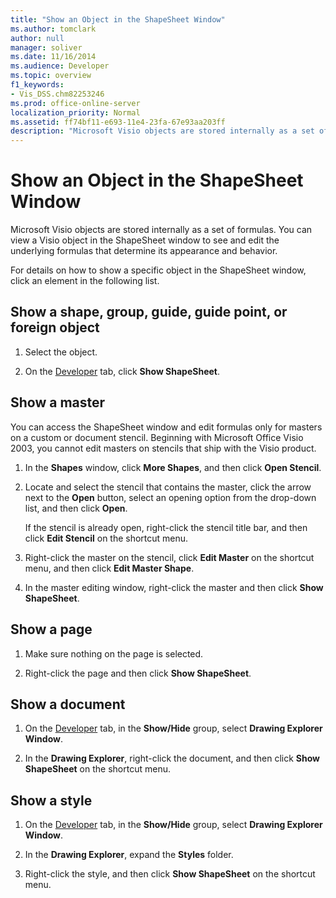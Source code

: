 ```yaml
---
title: "Show an Object in the ShapeSheet Window"
ms.author: tomclark
author: null
manager: soliver
ms.date: 11/16/2014
ms.audience: Developer
ms.topic: overview
f1_keywords:
- Vis_DSS.chm82253246
ms.prod: office-online-server
localization_priority: Normal
ms.assetid: ff74bf11-e693-11e4-23fa-67e93aa203ff
description: "Microsoft Visio objects are stored internally as a set of formulas. You can view a Visio object in the ShapeSheet window to see and edit the underlying formulas that determine its appearance and behavior."
---
```


# Show an Object in the ShapeSheet Window

Microsoft Visio objects are stored internally as a set of formulas. You can view a Visio object in the ShapeSheet window to see and edit the underlying formulas that determine its appearance and behavior.
  
For details on how to show a specific object in the ShapeSheet window, click an element in the following list.
  
## Show a shape, group, guide, guide point, or foreign object

1. Select the object.
    
2. On the [Developer](run-in-developer-mode-display-the-developer-tab.md) tab, click **Show ShapeSheet**.
    
## Show a master

You can access the ShapeSheet window and edit formulas only for masters on a custom or document stencil. Beginning with Microsoft Office Visio 2003, you cannot edit masters on stencils that ship with the Visio product.
  
1. In the **Shapes** window, click **More Shapes**, and then click **Open Stencil**.
    
2. Locate and select the stencil that contains the master, click the arrow next to the **Open** button, select an opening option from the drop-down list, and then click **Open**. 
    
    If the stencil is already open, right-click the stencil title bar, and then click **Edit Stencil** on the shortcut menu. 
    
3. Right-click the master on the stencil, click **Edit Master** on the shortcut menu, and then click **Edit Master Shape**.
    
4. In the master editing window, right-click the master and then click **Show ShapeSheet**.
    
## Show a page

1. Make sure nothing on the page is selected.
    
2. Right-click the page and then click **Show ShapeSheet**.
    
## Show a document

1. On the [Developer](run-in-developer-mode-display-the-developer-tab.md) tab, in the **Show/Hide** group, select **Drawing Explorer Window**.
    
2. In the **Drawing Explorer**, right-click the document, and then click **Show ShapeSheet** on the shortcut menu. 
    
## Show a style

1. On the [Developer](run-in-developer-mode-display-the-developer-tab.md) tab, in the **Show/Hide** group, select **Drawing Explorer Window**.
    
2. In the **Drawing Explorer**, expand the **Styles** folder. 
    
3. Right-click the style, and then click **Show ShapeSheet** on the shortcut menu. 
    

